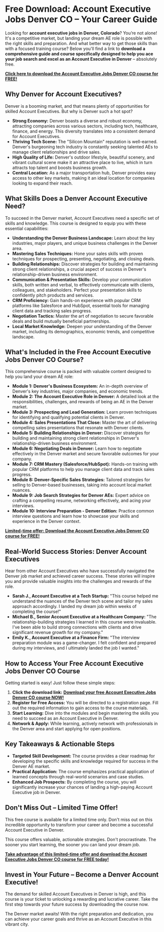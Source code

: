 # Free Download: Account Executive Jobs Denver CO – Your Career Guide

Looking for **account executive jobs in Denver, Colorado**? You’re not alone! It's a competitive market, but landing your dream AE role is possible with the right skills and preparation. And what better way to get those skills than with a focused training course? Below you'll find a link to **download a comprehensive guide and course specifically designed to help you ace your job search and excel as an Account Executive in Denver** – absolutely free.

[**Click here to download the Account Executive Jobs Denver CO course for FREE!**](https://udemywork.com/account-executive-jobs-denver-co)

## Why Denver for Account Executives?

Denver is a booming market, and that means plenty of opportunities for skilled Account Executives. But why is Denver such a hot spot?

*   **Strong Economy:** Denver boasts a diverse and robust economy, attracting companies across various sectors, including tech, healthcare, finance, and energy. This diversity translates into a consistent demand for Account Executives.
*   **Thriving Tech Scene:** The "Silicon Mountain" reputation is well-earned. Denver's burgeoning tech industry is constantly seeking talented AEs to manage client relationships and drive sales.
*   **High Quality of Life:** Denver's outdoor lifestyle, beautiful scenery, and vibrant cultural scene make it an attractive place to live, which in turn attracts top talent and boosts business growth.
*   **Central Location:** As a major transportation hub, Denver provides easy access to other key markets, making it an ideal location for companies looking to expand their reach.

## What Skills Does a Denver Account Executive Need?

To succeed in the Denver market, Account Executives need a specific set of skills and knowledge. This course is designed to equip you with these essential capabilities:

*   **Understanding the Denver Business Landscape:** Learn about the key industries, major players, and unique business challenges in the Denver area.
*   **Mastering Sales Techniques:** Hone your sales skills with proven techniques for prospecting, presenting, negotiating, and closing deals.
*   **Building Relationships:** Discover strategies for building and maintaining strong client relationships, a crucial aspect of success in Denver's relationship-driven business environment.
*   **Communication & Presentation Skills:** Develop your communication skills, both written and verbal, to effectively communicate with clients, colleagues, and stakeholders. Perfect your presentation skills to confidently pitch products and services.
*   **CRM Proficiency:** Gain hands-on experience with popular CRM platforms like Salesforce and HubSpot, essential tools for managing client data and tracking sales progress.
*   **Negotiation Tactics:** Master the art of negotiation to secure favorable deals and build mutually beneficial partnerships.
*   **Local Market Knowledge:** Deepen your understanding of the Denver market, including its demographics, economic trends, and competitive landscape.

## What's Included in the Free Account Executive Jobs Denver CO Course?

This comprehensive course is packed with valuable content designed to help you land your dream AE role:

*   **Module 1: Denver's Business Ecosystem:** An in-depth overview of Denver's key industries, major companies, and economic trends.
*   **Module 2: The Account Executive Role in Denver:** A detailed look at the responsibilities, challenges, and rewards of being an AE in the Denver market.
*   **Module 3: Prospecting and Lead Generation:** Learn proven techniques for identifying and qualifying potential clients in Denver.
*   **Module 4: Sales Presentations That Close:** Master the art of delivering compelling sales presentations that resonate with Denver clients.
*   **Module 5: Building Relationships in Denver:** Discover strategies for building and maintaining strong client relationships in Denver's relationship-driven business environment.
*   **Module 6: Negotiating Deals in Denver:** Learn how to negotiate effectively in the Denver market and secure favorable outcomes for your company.
*   **Module 7: CRM Mastery (Salesforce/HubSpot):** Hands-on training with popular CRM platforms to help you manage client data and track sales progress.
*   **Module 8: Denver-Specific Sales Strategies:** Tailored strategies for selling to Denver-based businesses, taking into account local market nuances.
*   **Module 9: Job Search Strategies for Denver AEs:** Expert advice on crafting a compelling resume, networking effectively, and acing your interviews.
*   **Module 10: Interview Preparation - Denver Edition:** Practice common interview questions and learn how to showcase your skills and experience in the Denver context.

[**Limited-time offer: Download the Account Executive Jobs Denver CO course for FREE!**](https://udemywork.com/account-executive-jobs-denver-co)

## Real-World Success Stories: Denver Account Executives

Hear from other Account Executives who have successfully navigated the Denver job market and achieved career success. These stories will inspire you and provide valuable insights into the challenges and rewards of the role.

*   **Sarah J., Account Executive at a Tech Startup:** "This course helped me understand the nuances of the Denver tech scene and tailor my sales approach accordingly. I landed my dream job within weeks of completing the course!"
*   **Michael B., Senior Account Executive at a Healthcare Company:** "The relationship-building strategies I learned in this course were invaluable. I've been able to build strong connections with clients and drive significant revenue growth for my company."
*   **Emily K., Account Executive at a Finance Firm:** "The interview preparation module was a game-changer. I felt confident and prepared during my interviews, and I ultimately landed the job I wanted."

## How to Access Your Free Account Executive Jobs Denver CO Course

Getting started is easy! Just follow these simple steps:

1.  **Click the download link:** [**Download your free Account Executive Jobs Denver CO course NOW!**](https://udemywork.com/account-executive-jobs-denver-co)
2.  **Register for Free Access:** You will be directed to a registration page. Fill out the required information to gain access to the course materials.
3.  **Start Learning:** Dive into the modules and begin mastering the skills you need to succeed as an Account Executive in Denver.
4.  **Network & Apply:** While learning, actively network with professionals in the Denver area and start applying for open positions.

## Key Takeaways & Actionable Steps

*   **Targeted Skill Development:** The course provides a clear roadmap for developing the specific skills and knowledge required for success in the Denver AE market.
*   **Practical Application:** The course emphasizes practical application of learned concepts through real-world scenarios and case studies.
*   **Enhanced Job Prospects:** By completing the course, you will significantly increase your chances of landing a high-paying Account Executive job in Denver.

## Don't Miss Out – Limited Time Offer!

This free course is available for a limited time only. Don't miss out on this incredible opportunity to transform your career and become a successful Account Executive in Denver.

This course offers valuable, actionable strategies. Don't procrastinate. The sooner you start learning, the sooner you can land your dream job.

[**Take advantage of this limited-time offer and download the Account Executive Jobs Denver CO course for FREE today!**](https://udemywork.com/account-executive-jobs-denver-co)

## Invest in Your Future – Become a Denver Account Executive!

The demand for skilled Account Executives in Denver is high, and this course is your ticket to unlocking a rewarding and lucrative career. Take the first step towards your future success by downloading the course now.

The Denver market awaits! With the right preparation and dedication, you can achieve your career goals and thrive as an Account Executive in this vibrant city.
